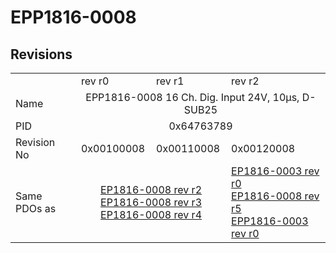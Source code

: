 # EPP1816-0008

## Revisions
<table>
<tr>
<td></td>
<td>rev r0</td>
<td>rev r1</td>
<td>rev r2</td>
</tr>
<tr>
<td>Name</td>
<td colspan=3 align="center">EPP1816-0008 16 Ch. Dig. Input 24V, 10µs, D-SUB25</td>
</tr>
<tr>
<td>PID</td>
<td colspan=3 align="center">0x64763789</td>
</tr>
<tr>
<td>Revision No</td>
<td>0x00100008</td>
<td>0x00110008</td>
<td>0x00120008</td>
</tr>
<tr>
<td>Same PDOs as</td>
<td colspan=2 align="center"><a href="EP1816-0008.md">EP1816-0008 rev r2</a><br/><a href="EP1816-0008.md">EP1816-0008 rev r3</a><br/><a href="EP1816-0008.md">EP1816-0008 rev r4</a></td>
<td><a href="EP1816-0003.md">EP1816-0003 rev r0</a><br/><a href="EP1816-0008.md">EP1816-0008 rev r5</a><br/><a href="EPP1816-0003.md">EPP1816-0003 rev r0</a></td>
</tr>
</table>
